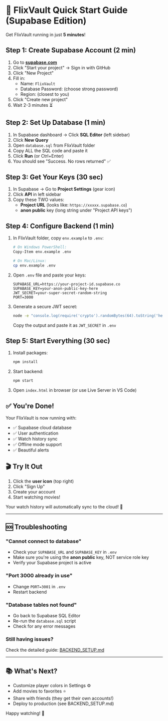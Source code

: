 # 🚀 FlixVault Quick Start Guide (Supabase Edition)

Get FlixVault running in just **5 minutes**!

## Step 1: Create Supabase Account (2 min)

1. Go to **[supabase.com](https://supabase.com)**
2. Click "Start your project" → Sign in with GitHub
3. Click "New Project"
4. Fill in:
   - Name: `FlixVault`
   - Database Password: (choose strong password)
   - Region: (closest to you)
5. Click "Create new project"
6. Wait 2-3 minutes ⏳

## Step 2: Set Up Database (1 min)

1. In Supabase dashboard → Click **SQL Editor** (left sidebar)
2. Click **New Query**
3. Open `database.sql` from FlixVault folder
4. Copy ALL the SQL code and paste it
5. Click **Run** (or Ctrl+Enter)
6. You should see "Success. No rows returned" ✅

## Step 3: Get Your Keys (30 sec)

1. In Supabase → Go to **Project Settings** (gear icon)
2. Click **API** in left sidebar
3. Copy these TWO values:
   - **Project URL** (looks like: `https://xxxxx.supabase.co`)
   - **anon public** key (long string under "Project API keys")

## Step 4: Configure Backend (1 min)

1. In FlixVault folder, copy `env.example` to `.env`:
   ```bash
   # On Windows PowerShell:
   Copy-Item env.example .env
   
   # On Mac/Linux:
   cp env.example .env
   ```

2. Open `.env` file and paste your keys:
   ```env
   SUPABASE_URL=https://your-project-id.supabase.co
   SUPABASE_KEY=your-anon-public-key-here
   JWT_SECRET=your-super-secret-random-string
   PORT=3000
   ```

3. Generate a secure JWT secret:
   ```bash
   node -e "console.log(require('crypto').randomBytes(64).toString('hex'))"
   ```
   Copy the output and paste it as `JWT_SECRET` in `.env`

## Step 5: Start Everything (30 sec)

1. Install packages:
   ```bash
   npm install
   ```

2. Start backend:
   ```bash
   npm start
   ```

3. Open `index.html` in browser (or use Live Server in VS Code)

## ✅ You're Done!

Your FlixVault is now running with:
- ✅ Supabase cloud database
- ✅ User authentication
- ✅ Watch history sync
- ✅ Offline mode support
- ✅ Beautiful alerts

## 🎬 Try It Out

1. Click the **user icon** (top right)
2. Click "Sign Up"
3. Create your account
4. Start watching movies!

Your watch history will automatically sync to the cloud! 🚀

---

## 🆘 Troubleshooting

### "Cannot connect to database"
- Check your `SUPABASE_URL` and `SUPABASE_KEY` in `.env`
- Make sure you're using the **anon public** key, NOT service role key
- Verify your Supabase project is active

### "Port 3000 already in use"
- Change `PORT=3001` in `.env`
- Restart backend

### "Database tables not found"
- Go back to Supabase SQL Editor
- Re-run the `database.sql` script
- Check for any error messages

### Still having issues?
Check the detailed guide: [BACKEND_SETUP.md](BACKEND_SETUP.md)

---

## 📚 What's Next?

- Customize player colors in Settings ⚙️
- Add movies to favorites ⭐
- Share with friends (they get their own accounts!)
- Deploy to production (see BACKEND_SETUP.md)

Happy watching! 🍿

